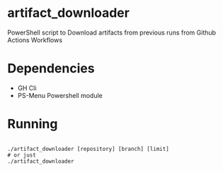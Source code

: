 # artifact_downloader

PowerShell script to Download artifacts from previous runs from Github Actions Workflows 

# Dependencies

- GH Cli
- PS-Menu Powershell module

# Running

```shell

./artifact_downloader [repository] [branch] [limit]
# or just
./artifact_downloader

```
